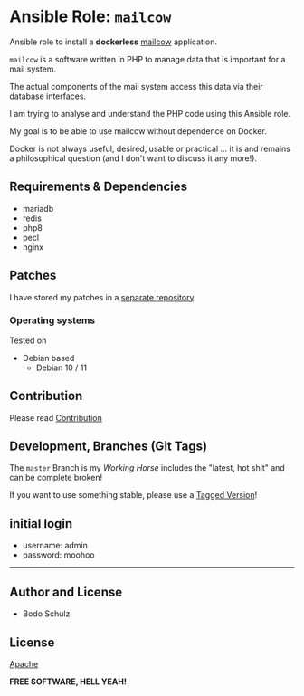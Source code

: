 
# Ansible Role:  `mailcow`

Ansible role to install a **dockerless** [mailcow](https://github.com/mailcow/mailcow-dockerized) application.

`mailcow` is a software written in PHP to manage data that is important for a mail system.

The actual components of the mail system access this data via their database interfaces.


I am trying to analyse and understand the PHP code using this Ansible role.

My goal is to be able to use mailcow without dependence on Docker.

Docker is not always useful, desired, usable or practical ... it is and remains a philosophical question
(and I don't want to discuss it any more!).



## Requirements & Dependencies

- mariadb
- redis
- php8
- pecl
- nginx

## Patches

I have stored my patches in a [separate repository](https://github.com/bodsch/mailcow-dockerless).


### Operating systems

Tested on

* Debian based
    - Debian 10 / 11


## Contribution

Please read [Contribution](CONTRIBUTING.md)

## Development,  Branches (Git Tags)

The `master` Branch is my *Working Horse* includes the "latest, hot shit" and can be complete broken!

If you want to use something stable, please use a [Tagged Version](https://github.com/bodsch/ansible-mailcow/tags)!


## initial login

- username: admin
- password: moohoo

----

## Author and License

- Bodo Schulz

## License

[Apache](LICENSE)

**FREE SOFTWARE, HELL YEAH!**
